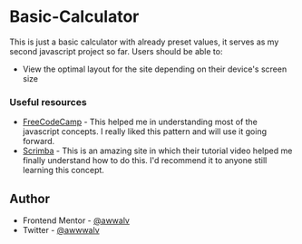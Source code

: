 # Basic-Calculator
This is just a basic calculator with already preset values, it serves as my second javascript project so far.
Users should be able to:

- View the optimal layout for the site depending on their device's screen size


### Useful resources

- [FreeCodeCamp](https://www.freecodecamp.com) - This helped me in understanding most of the javascript concepts. I really liked this pattern and will use it going forward.
- [Scrimba](https://www.scrimba.com) - This is an amazing site in which their tutorial video  helped me finally understand how to do this. I'd recommend it to anyone still learning this concept.

## Author


- Frontend Mentor - [@awwalv](https://www.frontendmentor.io/profile/awwalv)
- Twitter - [@awwwalv](https://www.twitter.com/awwwalv)
